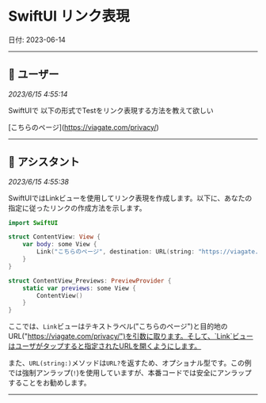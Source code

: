 # SwiftUI リンク表現

日付: 2023-06-14

---

## 👤 ユーザー
*2023/6/15 4:55:14*

SwiftUIで 以下の形式でTestをリンク表現する方法を教えて欲しい

\[こちらのページ\](https://viagate.com/privacy/)

---

## 🤖 アシスタント
*2023/6/15 4:55:38*

SwiftUIではLinkビューを使用してリンク表現を作成します。以下に、あなたの指定に従ったリンクの作成方法を示します。

```swift
import SwiftUI

struct ContentView: View {
    var body: some View {
        Link("こちらのページ", destination: URL(string: "https://viagate.com/privacy/")!)
    }
}

struct ContentView_Previews: PreviewProvider {
    static var previews: some View {
        ContentView()
    }
}
```

ここでは、`Link`ビューはテキストラベル("こちらのページ")と目的地のURL("https://viagate.com/privacy/")を引数に取ります。そして、`Link`ビューはユーザがタップすると指定されたURLを開くようにします。

また、`URL(string:)`メソッドは`URL?`を返すため、オプショナル型です。この例では強制アンラップ(`!`)を使用していますが、本番コードでは安全にアンラップすることをお勧めします。

---
